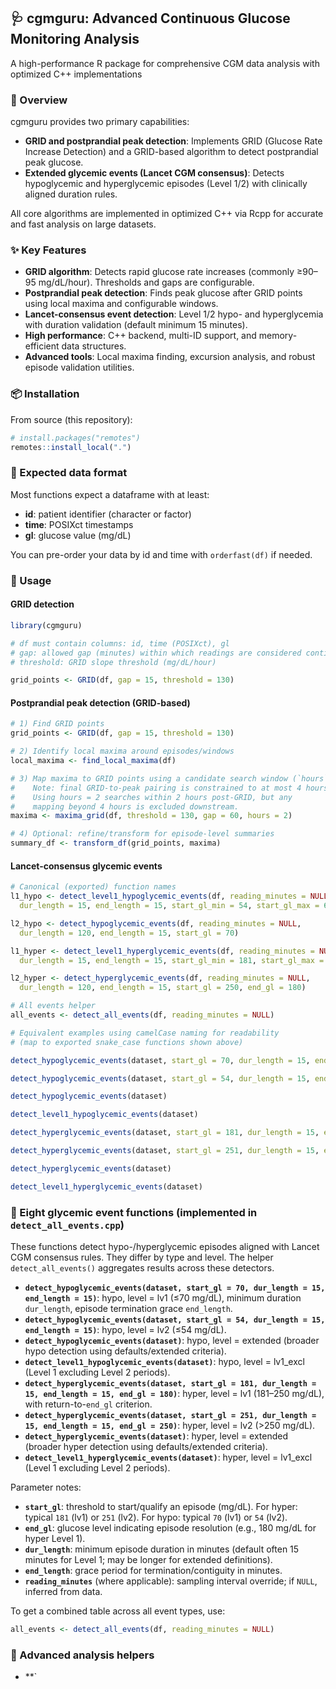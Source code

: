 ## 🩺 cgmguru: Advanced Continuous Glucose Monitoring Analysis
A high-performance R package for comprehensive CGM data analysis with optimized C++ implementations

### 🎯 Overview
cgmguru provides two primary capabilities:
- **GRID and postprandial peak detection**: Implements GRID (Glucose Rate Increase Detection) and a GRID-based algorithm to detect postprandial peak glucose.
- **Extended glycemic events (Lancet CGM consensus)**: Detects hypoglycemic and hyperglycemic episodes (Level 1/2) with clinically aligned duration rules.

All core algorithms are implemented in optimized C++ via Rcpp for accurate and fast analysis on large datasets.

### ✨ Key Features
- **GRID algorithm**: Detects rapid glucose rate increases (commonly ≥90–95 mg/dL/hour). Thresholds and gaps are configurable.
- **Postprandial peak detection**: Finds peak glucose after GRID points using local maxima and configurable windows.
- **Lancet-consensus event detection**: Level 1/2 hypo- and hyperglycemia with duration validation (default minimum 15 minutes).
- **High performance**: C++ backend, multi-ID support, and memory-efficient data structures.
- **Advanced tools**: Local maxima finding, excursion analysis, and robust episode validation utilities.

### 📦 Installation
From source (this repository):
```r
# install.packages("remotes")
remotes::install_local(".")
```

### 📐 Expected data format
Most functions expect a dataframe with at least:
- **id**: patient identifier (character or factor)
- **time**: POSIXct timestamps
- **gl**: glucose value (mg/dL)

You can pre-order your data by id and time with `orderfast(df)` if needed.

### 🚀 Usage

#### GRID detection
```r
library(cgmguru)

# df must contain columns: id, time (POSIXct), gl
# gap: allowed gap (minutes) within which readings are considered contiguous
# threshold: GRID slope threshold (mg/dL/hour)

grid_points <- GRID(df, gap = 15, threshold = 130)
```

#### Postprandial peak detection (GRID-based)
```r
# 1) Find GRID points
grid_points <- GRID(df, gap = 15, threshold = 130)

# 2) Identify local maxima around episodes/windows
local_maxima <- find_local_maxima(df)

# 3) Map maxima to GRID points using a candidate search window (`hours`)
#    Note: final GRID-to-peak pairing is constrained to at most 4 hours.
#    Using hours = 2 searches within 2 hours post-GRID, but any
#    mapping beyond 4 hours is excluded downstream.
maxima <- maxima_grid(df, threshold = 130, gap = 60, hours = 2)

# 4) Optional: refine/transform for episode-level summaries
summary_df <- transform_df(grid_points, maxima)
```

#### Lancet-consensus glycemic events
```r
# Canonical (exported) function names
l1_hypo <- detect_level1_hypoglycemic_events(df, reading_minutes = NULL,
  dur_length = 15, end_length = 15, start_gl_min = 54, start_gl_max = 69, end_gl = 70)

l2_hypo <- detect_hypoglycemic_events(df, reading_minutes = NULL,
  dur_length = 120, end_length = 15, start_gl = 70)

l1_hyper <- detect_level1_hyperglycemic_events(df, reading_minutes = NULL,
  dur_length = 15, end_length = 15, start_gl_min = 181, start_gl_max = 250, end_gl = 180)

l2_hyper <- detect_hyperglycemic_events(df, reading_minutes = NULL,
  dur_length = 120, end_length = 15, start_gl = 250, end_gl = 180)

# All events helper
all_events <- detect_all_events(df, reading_minutes = NULL)
```

```r
# Equivalent examples using camelCase naming for readability
# (map to exported snake_case functions shown above)

detect_hypoglycemic_events(dataset, start_gl = 70, dur_length = 15, end_length = 15)  # hypo, level = lv1

detect_hypoglycemic_events(dataset, start_gl = 54, dur_length = 15, end_length = 15)  # hypo, level = lv2

detect_hypoglycemic_events(dataset)                                                    # hypo, extended

detect_level1_hypoglycemic_events(dataset)                                              # hypo, lv1_excl

detect_hyperglycemic_events(dataset, start_gl = 181, dur_length = 15, end_length = 15, end_gl = 180)  # hyper, lv1

detect_hyperglycemic_events(dataset, start_gl = 251, dur_length = 15, end_length = 15, end_gl = 250)  # hyper, lv2

detect_hyperglycemic_events(dataset)                                                                 # hyper, extended

detect_level1_hyperglycemic_events(dataset)                                                           # hyper, lv1_excl
```

### 🧩 Eight glycemic event functions (implemented in `detect_all_events.cpp`)
These functions detect hypo-/hyperglycemic episodes aligned with Lancet CGM consensus rules. They differ by type and level. The helper `detect_all_events()` aggregates results across these detectors.

- **`detect_hypoglycemic_events(dataset, start_gl = 70, dur_length = 15, end_length = 15)`**: hypo, level = lv1 (≤70 mg/dL), minimum duration `dur_length`, episode termination grace `end_length`.
- **`detect_hypoglycemic_events(dataset, start_gl = 54, dur_length = 15, end_length = 15)`**: hypo, level = lv2 (≤54 mg/dL).
- **`detect_hypoglycemic_events(dataset)`**: hypo, level = extended (broader hypo detection using defaults/extended criteria).
- **`detect_level1_hypoglycemic_events(dataset)`**: hypo, level = lv1_excl (Level 1 excluding Level 2 periods).
- **`detect_hyperglycemic_events(dataset, start_gl = 181, dur_length = 15, end_length = 15, end_gl = 180)`**: hyper, level = lv1 (181–250 mg/dL), with return-to-`end_gl` criterion.
- **`detect_hyperglycemic_events(dataset, start_gl = 251, dur_length = 15, end_length = 15, end_gl = 250)`**: hyper, level = lv2 (>250 mg/dL).
- **`detect_hyperglycemic_events(dataset)`**: hyper, level = extended (broader hyper detection using defaults/extended criteria).
- **`detect_level1_hyperglycemic_events(dataset)`**: hyper, level = lv1_excl (Level 1 excluding Level 2 periods).

Parameter notes:
- **`start_gl`**: threshold to start/qualify an episode (mg/dL). For hyper: typical `181` (lv1) or `251` (lv2). For hypo: typical `70` (lv1) or `54` (lv2).
- **`end_gl`**: glucose level indicating episode resolution (e.g., 180 mg/dL for hyper Level 1).
- **`dur_length`**: minimum episode duration in minutes (default often 15 minutes for Level 1; may be longer for extended definitions).
- **`end_length`**: grace period for termination/contiguity in minutes.
- **`reading_minutes`** (where applicable): sampling interval override; if `NULL`, inferred from data.

To get a combined table across all event types, use:
```r
all_events <- detect_all_events(df, reading_minutes = NULL)
```

### 🔧 Advanced analysis helpers
- **`